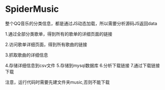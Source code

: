 ﻿# SpiderMusic
整个QQ音乐的分类信息，都是通过JS动态加载，所以需要分析源码JS返回data

1.通过全部分类歌单，得到所有的歌单的详细页面的链接

2.访问歌单详细页面，得到所有歌曲的链接

3.抓取歌曲的详细信息

4.存储详细信息到csv文件
5.存储到mysql数据库
6.分析下载链接
7.通过下载链接下载

注意，运行代码时需要先建文件夹music,否则不能下载
